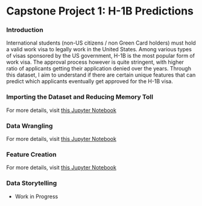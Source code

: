 # Capstone Project 1: H-1B Predictions


### Introduction

International students (non-US citizens / non Green Card holders) must hold a valid work visa to legally work in the United States. Among various types of visas sponsored by the US
government, H-1B is the most popular form of work visa. The approval process however is quite
stringent, with higher ratio of applicants getting their application denied over the years. Through this dataset, I
aim to understand if there are certain unique features that can predict which applicants eventually get approved for the H-1B visa.

### Importing the Dataset and Reducing Memory Toll

For more details, visit [this Jupyter Notebook](https://github.com/jhl0204/Capstone-1-H1B-Predictions/blob/master/Capstone%20Project/Unit%205%20-%20Data%20Wrangling/vF.4_H1B_params_to_json_CLEAN.ipynb)


### Data Wrangling

For more details, visit [this Jupyter Notebook](https://github.com/jhl0204/Capstone-1-H1B-Predictions/blob/master/Capstone%20Project/Unit%205%20-%20Data%20Wrangling/vF_Data%20Wrangling_CLEAN.ipynb)

### Feature Creation

For more details, visit [this Jupyter Notebook](https://github.com/jhl0204/Capstone-1-H1B-Predictions/blob/master/Capstone%20Project/Unit%205.5%20-%20Feature%20Creation/ch5.5_Feature%20Creation_and_Selection_v2.ipynb)


### Data Storytelling

- Work in Progress
